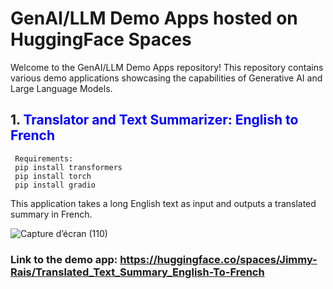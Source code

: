 # GenAI/LLM Demo Apps hosted on HuggingFace Spaces

Welcome to the GenAI/LLM Demo Apps repository! This repository contains various demo applications showcasing the capabilities of Generative AI and Large Language Models.

  ## 1. <span style="color:blue;">Translator and Text Summarizer: English to French</span>



     Requirements:
     pip install transformers
     pip install torch
     pip install gradio

This application takes a long English text as input and outputs a translated summary in French.

![Capture d’écran (110)](https://github.com/Jimmy-Rais/HuggingFace_Spaces/assets/81222691/383be3f3-ae91-4371-9394-16380eafd645)

### Link to the demo app: https://huggingface.co/spaces/Jimmy-Rais/Translated_Text_Summary_English-To-French


